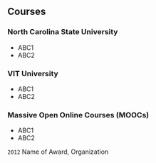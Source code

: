 
## Courses

### North Carolina State University 
* ABC1
* ABC2
### VIT University
* ABC1
* ABC2
### Massive Open Online Courses (MOOCs)
* ABC1
* ABC2


`2012`
Name of Award, Organization 
